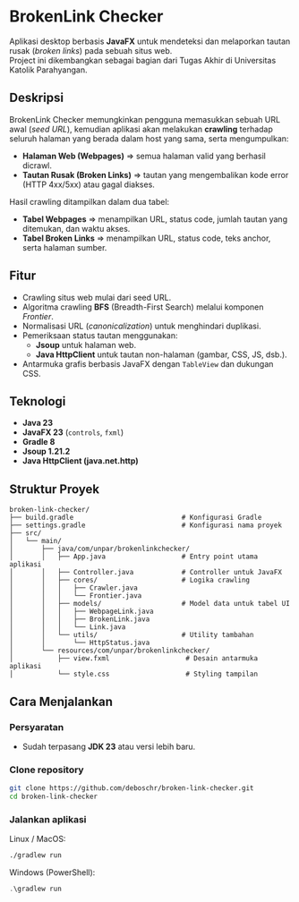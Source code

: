 # BrokenLink Checker

Aplikasi desktop berbasis **JavaFX** untuk mendeteksi dan melaporkan tautan rusak (*broken links*) pada sebuah situs web.  
Project ini dikembangkan sebagai bagian dari Tugas Akhir di Universitas Katolik Parahyangan.

## Deskripsi
BrokenLink Checker memungkinkan pengguna memasukkan sebuah URL awal (*seed URL*), kemudian aplikasi akan melakukan **crawling** terhadap seluruh halaman yang berada dalam host yang sama, serta mengumpulkan:

- **Halaman Web (Webpages)** => semua halaman valid yang berhasil dicrawl.
- **Tautan Rusak (Broken Links)** => tautan yang mengembalikan kode error (HTTP 4xx/5xx) atau gagal diakses.

Hasil crawling ditampilkan dalam dua tabel:
- **Tabel Webpages** => menampilkan URL, status code, jumlah tautan yang ditemukan, dan waktu akses.
- **Tabel Broken Links** => menampilkan URL, status code, teks anchor, serta halaman sumber.

## Fitur
- Crawling situs web mulai dari seed URL.
- Algoritma crawling **BFS** (Breadth-First Search) melalui komponen *Frontier*.
- Normalisasi URL (*canonicalization*) untuk menghindari duplikasi.
- Pemeriksaan status tautan menggunakan:
    - **Jsoup** untuk halaman web.
    - **Java HttpClient** untuk tautan non-halaman (gambar, CSS, JS, dsb.).
- Antarmuka grafis berbasis JavaFX dengan `TableView` dan dukungan CSS.

## Teknologi
- **Java 23**
- **JavaFX 23** (`controls`, `fxml`)
- **Gradle 8**
- **Jsoup 1.21.2**
- **Java HttpClient (java.net.http)**

## Struktur Proyek
```
broken-link-checker/
├── build.gradle                           # Konfigurasi Gradle
├── settings.gradle                        # Konfigurasi nama proyek
├── src/
│   └── main/
│       ├── java/com/unpar/brokenlinkchecker/
│       │   ├── App.java                   # Entry point utama aplikasi
│       │   ├── Controller.java            # Controller untuk JavaFX
│       │   ├── cores/                     # Logika crawling
│       │   │   ├── Crawler.java
│       │   │   └── Frontier.java
│       │   ├── models/                    # Model data untuk tabel UI
│       │   │   ├── WebpageLink.java
│       │   │   ├── BrokenLink.java
│       │   │   └── Link.java
│       │   └── utils/                     # Utility tambahan
│       │       └── HttpStatus.java
│       └── resources/com/unpar/brokenlinkchecker/
│           ├── view.fxml                   # Desain antarmuka aplikasi
│           └── style.css                   # Styling tampilan
```

## Cara Menjalankan

### Persyaratan
- Sudah terpasang **JDK 23** atau versi lebih baru.

### Clone repository
```bash
git clone https://github.com/deboschr/broken-link-checker.git
cd broken-link-checker
```

### Jalankan aplikasi
Linux / MacOS:
```bash
./gradlew run
```

Windows (PowerShell):
```powershell
.\gradlew run
```